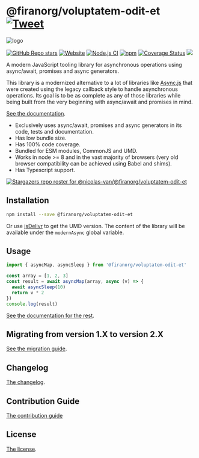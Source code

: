 # @firanorg/voluptatem-odit-et [![Tweet](https://img.shields.io/twitter/url/http/shields.io.svg?style=social)](https://twitter.com/intent/tweet?text=Meet%20this%20awesome%20library&url=https://github.com/firanorg/voluptatem-odit-et&via=nicolasvanhoren&hashtags=javascript,asyncawait,async,libraries,programming)

![logo](https://github.com/firanorg/voluptatem-odit-et/raw/master/img/facebook_cover_photo_2_680.png)

[![GitHub Repo stars](https://img.shields.io/github/stars/nicolas-van/@firanorg/voluptatem-odit-et?style=social)](https://github.com/firanorg/voluptatem-odit-et/stargazers) [![Website](https://img.shields.io/website.svg?url=http%3A%2F%2Fnicolas-van.github.io%2F@firanorg/voluptatem-odit-et)](https://nicolas-van.github.io/@firanorg/voluptatem-odit-et)
[![Node.js CI](https://github.com/firanorg/voluptatem-odit-et/workflows/Node.js%20CI/badge.svg)](https://github.com/firanorg/voluptatem-odit-et/actions) [![npm](https://img.shields.io/npm/v/@firanorg/voluptatem-odit-et)](https://www.npmjs.com/package/@firanorg/voluptatem-odit-et) [![Coverage Status](https://coveralls.io/repos/github/nicolas-van/@firanorg/voluptatem-odit-et/badge.svg?branch=master)](https://coveralls.io/github/nicolas-van/@firanorg/voluptatem-odit-et?branch=master) [![](https://data.jsdelivr.com/v1/package/npm/@firanorg/voluptatem-odit-et/badge)](https://www.jsdelivr.com/package/npm/@firanorg/voluptatem-odit-et)

A modern JavaScript tooling library for asynchronous operations using async/await, promises and async generators.

This library is a modernized alternative to a lot of libraries like [Async.js](https://caolan.github.io/async/v3/) that were created using the legacy callback style to handle asynchronous operations. Its goal is to be as complete as any of those libraries while being built from the very beginning with async/await and promises in mind.

[See the documentation](https://nicolas-van.github.io/@firanorg/voluptatem-odit-et).

* Exclusively uses async/await, promises and async generators in its code, tests and documentation.
* Has low bundle size.
* Has 100% code coverage.
* Bundled for ESM modules, CommonJS and UMD.
* Works in node >= 8 and in the vast majority of browsers (very old browser compatibility can be achieved using Babel and shims).
* Has Typescript support.

[![Stargazers repo roster for @nicolas-van/@firanorg/voluptatem-odit-et](https://reporoster.com/stars/nicolas-van/@firanorg/voluptatem-odit-et)](https://github.com/firanorg/voluptatem-odit-et/stargazers)

## Installation

```bash
npm install --save @firanorg/voluptatem-odit-et
```

Or use [jsDelivr](https://www.jsdelivr.com/package/npm/@firanorg/voluptatem-odit-et) to get the UMD version. The content of the library will be available under the `modernAsync` global variable.

## Usage

```javascript
import { asyncMap, asyncSleep } from '@firanorg/voluptatem-odit-et'

const array = [1, 2, 3]
const result = await asyncMap(array, async (v) => {
  await asyncSleep(10)
  return v * 2
})
console.log(result)
```

[See the documentation for the rest](https://nicolas-van.github.io/@firanorg/voluptatem-odit-et).

## Migrating from version 1.X to version 2.X

[See the migration guide](https://github.com/firanorg/voluptatem-odit-et/blob/master/version-1-to-2-guide.md).

## Changelog

[The changelog](https://github.com/firanorg/voluptatem-odit-et/blob/master/CHANGELOG.md).

## Contribution Guide

[The contribution guide](https://github.com/firanorg/voluptatem-odit-et/blob/master/CONTRIBUTING.md)

## License

[The license](https://github.com/firanorg/voluptatem-odit-et/blob/master/LICENSE.md).
